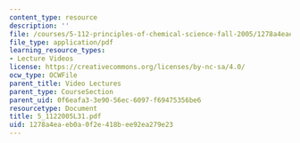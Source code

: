 ```yaml
---
content_type: resource
description: ''
file: /courses/5-112-principles-of-chemical-science-fall-2005/1278a4eaeb0a0f2e418bee92ea279e23_5_1122005L31.pdf
file_type: application/pdf
learning_resource_types:
- Lecture Videos
license: https://creativecommons.org/licenses/by-nc-sa/4.0/
ocw_type: OCWFile
parent_title: Video Lectures
parent_type: CourseSection
parent_uid: 0f6eafa3-3e90-56ec-6097-f69475356be6
resourcetype: Document
title: 5_1122005L31.pdf
uid: 1278a4ea-eb0a-0f2e-418b-ee92ea279e23
---
```

